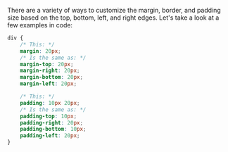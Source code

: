 There are a variety of ways to customize the margin, border, and padding size based on the top, bottom, left, and right edges. Let's take a look at a few examples in code:

```css
div {
    /* This: */
    margin: 20px;
    /* Is the same as: */
    margin-top: 20px;
    margin-right: 20px;
    margin-bottom: 20px;
    margin-left: 20px;

    /* This: */
    padding: 10px 20px;
    /* Is the same as: */
    padding-top: 10px;
    padding-right: 20px;
    padding-bottom: 10px;
    padding-left: 20px;
}
```
